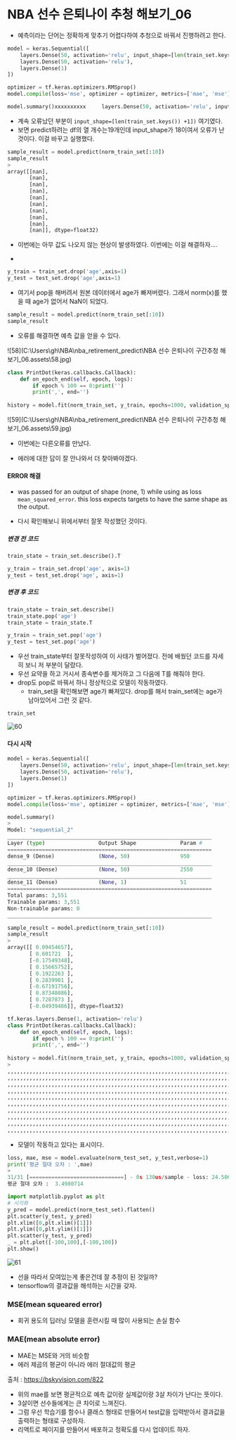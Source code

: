 # NBA 선수 은퇴나이 추청 해보기_06

- 예측이라는 단어는 정확하게 맞추기 어렵다하여 추청으로 바꿔서 진행하려고 한다.

```python
model = keras.Sequential([
    layers.Dense(50, activation='relu', input_shape=[len(train_set.keys()) +1]),
    layers.Dense(50, activation='relu'),
    layers.Dense(1)
])

optimizer = tf.keras.optimizers.RMSprop()
model.compile(loss='mse', optimizer = optimizer, metrics=['mae', 'mse'])

model.summary()xxxxxxxxxx     layers.Dense(50, activation='relu', input_shape=[len(train_set.keys()) +1]),    layers.Dense(50, activation='relu'),    layers.Dense(1)])optimizer = tf.keras.optimizers.RMSprop()model.compile(loss='mse', optimizer = optimizer, metrics=['mae', 'mse'])model.summary()model = keras.Sequential([    layers.Dense(50, activation='relu', input_shape=[len(train_set.keys()) +1]),    layers.Dense(50, activation='relu'),    layers.Dense(1)])optimizer = tf.keras.optimizers.RMSprop()model.compile(loss='mse', optimizer = optimizer, metrics=['mae', 'mse'])model.summary()
```

- 계속 오류났던 부분이 `input_shape=[len(train_set.keys()) +1])` 여기였다.
- 보면 predict하려는 df의 열 개수는19개인데 input_shape가 18이여서 오류가 난것이다. 이걸 바꾸고 실행했다.

```python
sample_result = model.predict(norm_train_set[:10])
sample_result
>
array([[nan],
       [nan],
       [nan],
       [nan],
       [nan],
       [nan],
       [nan],
       [nan],
       [nan],
       [nan]], dtype=float32)
```

- 이번에는 아무 값도 나오지 않는 현상이 발생하였다. 이번에는 이걸 해결하자....

- 

```python
y_train = train_set.drop('age',axis=1)
y_test = test_set.drop('age',axis=1)
```

- 여기서 pop을 해버려서 원본 데이터에서 age가 빠져버렸다. 그래서 norm(x)를 했을 때 age가 없어서 NaN이 되었다.

```python
sample_result = model.predict(norm_train_set[:10])
sample_result
```

- 오류를 해결하면 예측 값을 얻을 수 있다.

![58](C:\Users\gh\NBA\nba_retirement_predict\NBA 선수 은퇴나이 구간추청 해보기_06.assets\58.jpg)

```python
class PrintDot(keras.callbacks.Callback):
    def on_epoch_end(self, epoch, logs):
        if epoch % 100 == 0:print('')
        print(',', end='')
        
history = model.fit(norm_train_set, y_train, epochs=1000, validation_split=.2, verbose=0, callbacks=[PrintDot()])
```

![59](C:\Users\gh\NBA\nba_retirement_predict\NBA 선수 은퇴나이 구간추청 해보기_06.assets\59.jpg)

- 이번에는 다른오류를 만났다.

- 에러에 대한 답이 잘 안나와서 더 찾아봐야겠다.

#### ERROR 해결

- was passed for an output of shape (none, 1) while using as loss `mean_squared_error`. this loss expects targets to have the same shape as the output.

- 다시 확인해보니 위에서부터 잘못 작성했던 것이다.

##### 변경 전 코드

```python
train_state = train_set.describe().T

y_train = train_set.drop('age', axis=1)
y_test = test_set.drop('age', axis=1)
```

#####  변경 후 코드

```python
train_state = train_set.describe()
train_state.pop('age')
train_state = train_state.T

y_train = train_set.pop('age')
y_test = test_set.pop('age')
```

- 우선 train_state부터 잘못작성하여 이 사태가 벌어졌다. 전에 배웠던 코드를 자세히 보니 저 부분이 달랐다.
- 우선 요약을 하고 거시서 종속변수를 제거하고 그 다음에 T를 해줘야 한다.
- drop도 pop로 바꿔서 하니 정상적으로 모델이 작동하였다.
  - train_set을 확인해보면 age가 빠져있다. drop를 해서 train_set에는 age가 남아있어서 그런 것  같다.

```
train_set
```

![60](./img/60.jpg)

#### 다시 시작

```python
model = keras.Sequential([
    layers.Dense(50, activation='relu', input_shape=[len(train_set.keys())]),
    layers.Dense(50, activation='relu'),
    layers.Dense(1)
])

optimizer = tf.keras.optimizers.RMSprop()
model.compile(loss='mse', optimizer = optimizer, metrics=['mae', 'mse'])

model.summary()
>
Model: "sequential_2"
_________________________________________________________________
Layer (type)                 Output Shape              Param #   
=================================================================
dense_9 (Dense)              (None, 50)                950       
_________________________________________________________________
dense_10 (Dense)             (None, 50)                2550      
_________________________________________________________________
dense_11 (Dense)             (None, 1)                 51        
=================================================================
Total params: 3,551
Trainable params: 3,551
Non-trainable params: 0
_________________________________________________________________
```

```python
sample_result = model.predict(norm_train_set[:10])
sample_result
>
array([[ 0.09454657],
       [ 0.601721  ],
       [-0.17549348],
       [ 0.15665752],
       [ 0.1922263 ],
       [ 0.2839901 ],
       [-0.67191756],
       [ 0.87348086],
       [ 0.7287873 ],
       [-0.04939486]], dtype=float32)
```

```python
tf.keras.layers.Dense(1, activation='relu')
class PrintDot(keras.callbacks.Callback):
    def on_epoch_end(self, epoch, logs):
        if epoch % 100 == 0:print('')
        print(',', end='')
        
history = model.fit(norm_train_set, y_train, epochs=1000, validation_split=.2, verbose=0, callbacks=[PrintDot()])
>
,,,,,,,,,,,,,,,,,,,,,,,,,,,,,,,,,,,,,,,,,,,,,,,,,,,,,,,,,,,,,,,,,,,,,,,,,,,,,,,,,,,,,,,,,,,,,,,,,,,,
,,,,,,,,,,,,,,,,,,,,,,,,,,,,,,,,,,,,,,,,,,,,,,,,,,,,,,,,,,,,,,,,,,,,,,,,,,,,,,,,,,,,,,,,,,,,,,,,,,,,
,,,,,,,,,,,,,,,,,,,,,,,,,,,,,,,,,,,,,,,,,,,,,,,,,,,,,,,,,,,,,,,,,,,,,,,,,,,,,,,,,,,,,,,,,,,,,,,,,,,,
,,,,,,,,,,,,,,,,,,,,,,,,,,,,,,,,,,,,,,,,,,,,,,,,,,,,,,,,,,,,,,,,,,,,,,,,,,,,,,,,,,,,,,,,,,,,,,,,,,,,
,,,,,,,,,,,,,,,,,,,,,,,,,,,,,,,,,,,,,,,,,,,,,,,,,,,,,,,,,,,,,,,,,,,,,,,,,,,,,,,,,,,,,,,,,,,,,,,,,,,,
,,,,,,,,,,,,,,,,,,,,,,,,,,,,,,,,,,,,,,,,,,,,,,,,,,,,,,,,,,,,,,,,,,,,,,,,,,,,,,,,,,,,,,,,,,,,,,,,,,,,
,,,,,,,,,,,,,,,,,,,,,,,,,,,,,,,,,,,,,,,,,,,,,,,,,,,,,,,,,,,,,,,,,,,,,,,,,,,,,,,,,,,,,,,,,,,,,,,,,,,,
,,,,,,,,,,,,,,,,,,,,,,,,,,,,,,,,,,,,,,,,,,,,,,,,,,,,,,,,,,,,,,,,,,,,,,,,,,,,,,,,,,,,,,,,,,,,,,,,,,,,
,,,,,,,,,,,,,,,,,,,,,,,,,,,,,,,,,,,,,,,,,,,,,,,,,,,,,,,,,,,,,,,,,,,,,,,,,,,,,,,,,,,,,,,,,,,,,,,,,,,,
,,,,,,,,,,,,,,,,,,,,,,,,,,,,,,,,,,,,,,,,,,,,,,,,,,,,,,,,,,,,,,,,,,,,,,,,,,,,,,,,,,,,,,,,,,,,,,,,,,,,
```

- 모델이 작동하고 있다는 표시이다.

```python
loss, mae, mse = model.evaluate(norm_test_set, y_test,verbose=1)
print('평균 절대 오차 : ',mae)
>
31/31 [==============================] - 0s 130us/sample - loss: 24.5069 - mae: 3.4981 - mse: 24.5069
평균 절대 오차 :  3.4980714
```

```python
import matplotlib.pyplot as plt
# 시각화
y_pred = model.predict(norm_test_set).flatten()
plt.scatter(y_test, y_pred)
plt.xlim([0,plt.xlim()[1]])
plt.ylim([0,plt.ylim()[1]])
plt.scatter(y_test, y_pred)
_ = plt.plot([-100,100],[-100,100])
plt.show()
```

![61](./img/61.png)

- 선을 따라서 모여있는게 좋은건데 잘 추정이 된 것일까?
- tensorflow의 결과값을 해석하는 시간을 갖자.

### MSE(mean squeared error)

- 회귀 용도의 딥러닝 모델을 훈련시킬 때 많이 사용되는 손실 함수

### MAE(mean absolute error)

- MAE는 MSE와 거의 비슷함
- 에러 제곱의 평균이 아니라 에러 절대값의 평균

출처 : https://bskyvision.com/822

- 위의 mae를 보면 평균적으로 예측 값이랑 실제값이랑 3살 차이가 난다는 뜻이다.
- 3살이면 선수들에게는 큰 차이로 느껴진다.
- 그럼 우선 학습기를 함수나 클래스 형태로 만들어서 test값을 입력받아서 결과값을 출력하는 형태로 구성하자.
- 리액트로 페이지를 만들어서 배포하고 정확도를 다시 업데이트 하자.

